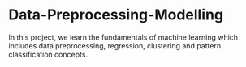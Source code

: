 # Data-Preprocessing-Modelling
In this project, we learn the fundamentals of machine learning which includes data preprocessing, regression, clustering and pattern classification concepts.
